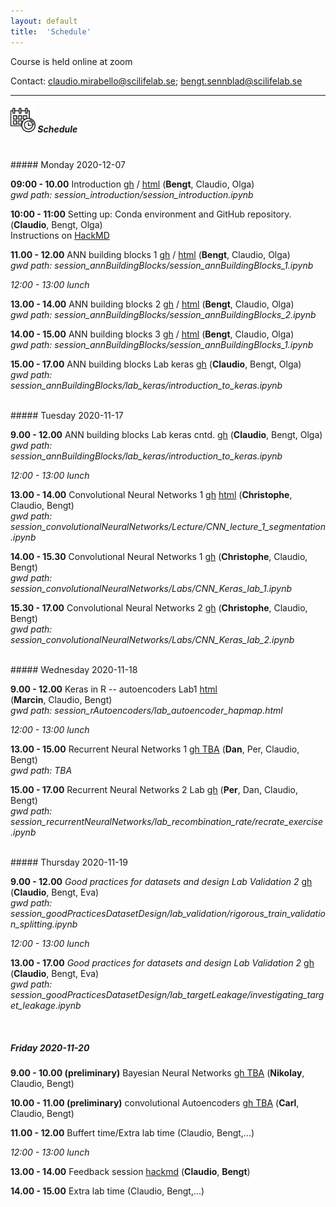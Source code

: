 ```yaml
---
layout: default
title:  'Schedule'
---
```


Course is held online at zoom

Contact: [claudio.mirabello@scilifelab.se](claudio.mirabello@scilifelab.se); [bengt.sennblad@scilifelab.se](bengt.sennblad@scilifelab.se)

----

##### <img border="0" src="icons/schedule-02.svg" width="40" height="40"> Schedule
<br/>
##### Monday 2020-12-07

**09:00 - 10.00** Introduction
[gh](https://github.com/NBISweden/workshop-neural-nets-and-deep-learning/blob/master/session_introduction/session_introduction.ipynb) / [html](session_introduction/session_introduction.html)
(**Bengt**, Claudio, Olga)  
_gwd path: session_introduction/session_introduction.ipynb_


**10:00 - 11:00** Setting up: Conda environment and GitHub repository.
(**Claudio**, Bengt, Olga)  
Instructions on [HackMD](https://hackmd.io/fZc9DFyDSOO5Kd4RORb4Uw)

**11.00 - 12.00** ANN building blocks 1
[gh](https://github.com/NBISweden/workshop-neural-nets-and-deep-learning/blob/master/session_annBuildingBlocks/session_annBuildingBlocks_1.ipynb) / [html](session_annBuildingBlocks/session_annBuildingBlocks_1.html)
(**Bengt**, Claudio, Olga)  
_gwd path: session_annBuildingBlocks/session_annBuildingBlocks_1.ipynb_

*12:00 - 13:00 lunch*

**13.00 - 14.00** ANN building blocks 2
[gh](https://github.com/NBISweden/workshop-neural-nets-and-deep-learning/blob/master/session_annBuildingBlocks/session_annBuildingBlocks_2.ipynb) / [html](session_annBuildingBlocks/session_annBuildingBlocks_2.html)
(**Bengt**, Claudio, Olga)  
_gwd path: session_annBuildingBlocks/session_annBuildingBlocks_2.ipynb_

**14.00 - 15.00** ANN building blocks 3
[gh](https://github.com/NBISweden/workshop-neural-nets-and-deep-learning/blob/master/session_annBuildingBlocks/session_annBuildingBlocks_3.ipynb) / [html](session_annBuildingBlocks_3.html)
(**Bengt**, Claudio, Olga)  
_gwd path: session_annBuildingBlocks/session_annBuildingBlocks_1.ipynb_

**15.00 - 17.00** ANN building blocks Lab keras
[gh](https://github.com/NBISweden/workshop-neural-nets-and-deep-learning/blob/master/session_annBuildingBlocks/lab_keras/introduction_to_keras.ipynb)
(**Claudio**, Bengt, Olga)  
_gwd path: session_annBuildingBlocks/lab_keras/introduction_to_keras.ipynb_

<br/>
##### Tuesday 2020-11-17

**9.00 - 12.00** ANN building blocks Lab keras cntd.
[gh](https://github.com/NBISweden/workshop-neural-nets-and-deep-learning/blob/master/session_annBuildingBlocks/lab_keras/introduction_to_keras.ipynb)
(**Claudio**, Bengt, Olga)  
_gwd path: session_annBuildingBlocks/lab_keras/introduction_to_keras.ipynb_


*12:00 - 13:00 lunch*

**13.00 - 14.00** Convolutional Neural Networks 1 [gh](https://github.com/NBISweden/workshop-neural-nets-and-deep-learning/blob/master/session_convolutionalNeuralNetworks/Lecture/CNN_lecture_1_segmentation.ipynb) [html](session_convolutionalNeuralNetworks/Lecture/CNN_lecture_1_segmentation.html) (**Christophe**, Claudio, Bengt)  
_gwd path: session_convolutionalNeuralNetworks/Lecture/CNN_lecture_1_segmentation.ipynb_

**14.00 - 15.30** Convolutional Neural Networks 1 [gh](https://github.com/NBISweden/workshop-neural-nets-and-deep-learning/blob/master/session_convolutionalNeuralNetworks/Labs/CNN_Keras_lab_1.ipynb) (**Christophe**, Claudio, Bengt)  
_gwd path: session_convolutionalNeuralNetworks/Labs/CNN_Keras_lab_1.ipynb_

**15.30 - 17.00** Convolutional Neural Networks 2 [gh](https://github.com/NBISweden/workshop-neural-nets-and-deep-learning/blob/master/session_convolutionalNeuralNetworks/Labs/CNN_Keras_lab_2.ipynb) (**Christophe**, Claudio, Bengt)  
_gwd path: session_convolutionalNeuralNetworks/Labs/CNN_Keras_lab_2.ipynb_


<br/>
##### Wednesday 2020-11-18

**9.00 - 12.00** Keras in R -- autoencoders Lab1 [html](session_rAutoencoders/lab_autoencoder_hapmap.html)  
(**Marcin**, Claudio, Bengt)  
_gwd path: session_rAutoencoders/lab_autoencoder_hapmap.html_

*12:00 - 13:00 lunch*

**13.00 - 15.00** Recurrent Neural Networks 1
[gh TBA](b)
(**Dan**, Per, Claudio, Bengt)  
_gwd path: TBA_

**15.00 - 17.00** Recurrent Neural Networks 2 Lab
[gh](https://github.com/NBISweden/workshop-neural-nets-and-deep-learning/blob/master/session_recurrentNeuralNetworks/lab_recombination_rate/recrate_exercise.ipynb)
(**Per**, Dan, Claudio, Bengt)  
_gwd path: session_recurrentNeuralNetworks/lab_recombination_rate/recrate_exercise.ipynb_


<br/>
##### Thursday 2020-11-19

**9.00 - 12.00** *Good practices for datasets and design Lab Validation 2* [gh](https://github.com/NBISweden/workshop-neural-nets-and-deep-learning/blob/master/session_goodPracticesDatasetDesign/lab_validation/rigorous_train_validation_splitting.ipynb) (**Claudio**, Bengt, Eva)  
_gwd path: session_goodPracticesDatasetDesign/lab_validation/rigorous_train_validation_splitting.ipynb_

*12:00 - 13:00 lunch*


**13.00 - 17.00** *Good practices for datasets and design Lab Validation 2* [gh](https://github.com/NBISweden/workshop-neural-nets-and-deep-learning/blob/master/session_goodPracticesDatasetDesign/lab_targetLeakage/investigating_target_leakage.ipynb) (**Claudio**, Bengt, Eva)  
_gwd path: session_goodPracticesDatasetDesign/lab_targetLeakage/investigating_target_leakage.ipynb_

<br/>

##### Friday 2020-11-20

**9.00 - 10.00 (preliminary)** Bayesian Neural Networks [gh TBA](TBA) (**Nikolay**, Claudio, Bengt)

**10.00 - 11.00 (preliminary)** convolutional Autoencoders  [gh TBA](TBA) (**Carl**, Claudio, Bengt)

**11.00 - 12.00** Buffert time/Extra lab time (Claudio, Bengt,...)

*12:00 - 13:00 lunch*

**13.00 - 14.00** Feedback session [hackmd](session_feedback/session_feedback.xx) (**Claudio**, **Bengt**)

**14.00 - 15.00** Extra lab time (Claudio, Bengt,...)

<br/><br/>
